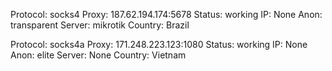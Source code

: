 Protocol: socks4
Proxy: 187.62.194.174:5678
Status: working
IP: None
Anon: transparent
Server: mikrotik
Country: Brazil

Protocol: socks4a
Proxy: 171.248.223.123:1080
Status: working
IP: None
Anon: elite
Server: None
Country: Vietnam

